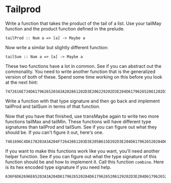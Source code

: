 # Tailprod

Write a function that takes the product of the tail of a list.  Use your
tailMay function and the product function defined in the prelude.

    tailProd :: Num a => [a] -> Maybe a

Now write a similar but slightly different function:

    tailSum :: Num a => [a] -> Maybe a

These two functions have a lot in common.  See if you can abstract out the
commonality.  You need to write another function that is the generalized
version of both of these.  Spend some time working on this before you look at
the next hint:

    7472616E734D61796265203A3A202861202D3E206229202D3E204D617962652061202D3E204D617962652062

Write a function with that type signature and then go back and implement
tailProd and tailSum in terms of that function.

Now that you have that finished, use transMaybe again to write two more
functions tailMax and tailMin. These functions will have different type
signatures than tailProd and tailSum. See if you can figure out what they should
be. If you can't figure it out, here's one.

    7461696C4D6178203A3A204F72642061203D3E205B615D202D3E204D6179626520284D61796265206129

If you want to make this functions work like you want, you'll need another
helper function. See if you can figure out what the type signature of this
function should be and how to implement it. Call this function `combine`. Here
is its hex encoded type signature if you need help.

    636F6D62696E65203A3A204D6179626520284D61796265206129202D3E204D617962652061
